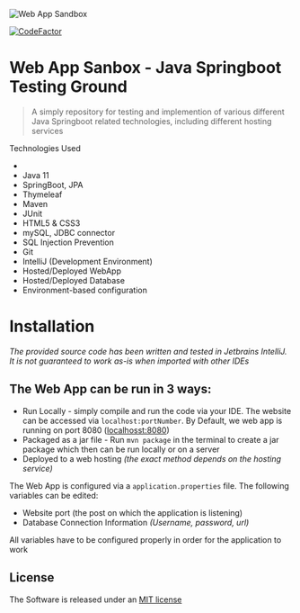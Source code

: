 <a><img  src="https://www.safetica.com/blog/wp-content/uploads/2014/03/IMG_0016.jpg" title="WebAppSandbox" alt="Web App Sandbox"></a>

[![CodeFactor](https://www.codefactor.io/repository/github/kwandes/web_app_sandbox/badge)](https://www.codefactor.io/repository/github/kwandes/web_app_sandbox)

# Web App Sanbox - Java Springboot Testing Ground

> A simply repository for testing and implemention of various different Java Springboot related technologies, including different hosting services

Technologies Used

-
- Java 11
- SpringBoot, JPA
- Thymeleaf
- Maven
- JUnit
- HTML5 & CSS3
- mySQL, JDBC connector
- SQL Injection Prevention
- Git
- IntelliJ (Development Environment)
 - Hosted/Deployed WebApp
 - Hosted/Deployed Database
 - Environment-based configuration

# Installation
*The provided source code has been written and tested in Jetbrains IntelliJ. It is not guaranteed to work as-is when imported with other IDEs*

The Web App can be run in 3 ways:
-
- Run Locally - simply compile and run the code via your IDE. The website can be accessed via `localhost:portNumber`. By Default, we web app is running on port 8080 ([localhosst:8080](localhost:8080))
- Packaged as a jar file - Run `mvn package` in the terminal to create a jar package which then can be run locally or on a server
- Deployed to a web hosting *(the exact method depends on the hosting service)*

The Web App is configured via a `application.properties` file. 
The following variables can be edited:
- Website port (the post on which the application is listening)
- Database Connection Information *(Username, password, url)*

All variables have to be configured properly in order for the application to work

License
-
The Software is released under an [MIT license](https://opensource.org/licenses/MIT)
